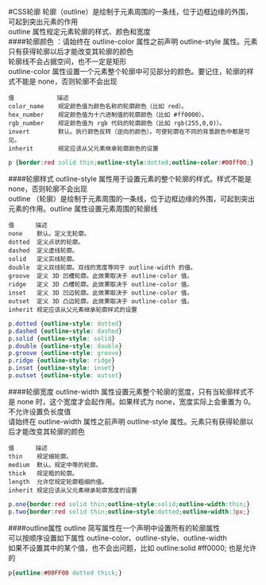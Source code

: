 #CSS轮廓
轮廓（outline）是绘制于元素周围的一条线，位于边框边缘的外围，可起到突出元素的作用             
outline 属性规定元素轮廓的样式、颜色和宽度         
####轮廓颜色
：请始终在 outline-color 属性之前声明 outline-style 属性。元素只有获得轮廓以后才能改变其轮廓的颜色            
轮廓线不会占据空间，也不一定是矩形          
outline-color 属性设置一个元素整个轮廓中可见部分的颜色。要记住，轮廓的样式不能是 none，否则轮廓不会出现           
```text
值            描述
color_name    规定颜色值为颜色名称的轮廓颜色（比如 red）。
hex_number    规定颜色值为十六进制值的轮廓颜色（比如 #ff0000）。
rgb_number    规定颜色值为 rgb 代码的轮廓颜色（比如 rgb(255,0,0)）。
invert        默认。执行颜色反转（逆向的颜色）。可使轮廓在不同的背景颜色中都是可见。
inherit       规定应该从父元素继承轮廓颜色的设置
```
```css
p {border:red solid thin;outline-style:dotted;outline-color:#00ff00;}
```
####轮廓样式
outline-style 属性用于设置元素的整个轮廓的样式。样式不能是 none，否则轮廓不会出现            
outline （轮廓）是绘制于元素周围的一条线，位于边框边缘的外围，可起到突出元素的作用。outline 属性设置元素周围的轮廓线             
```text
值      描述
none    默认。定义无轮廓。
dotted  定义点状的轮廓。
dashed  定义虚线轮廓。
solid   定义实线轮廓。
double  定义双线轮廓。双线的宽度等同于 outline-width 的值。
groove  定义 3D 凹槽轮廓。此效果取决于 outline-color 值。
ridge   定义 3D 凸槽轮廓。此效果取决于 outline-color 值。
inset   定义 3D 凹边轮廓。此效果取决于 outline-color 值。
outset  定义 3D 凸边轮廓。此效果取决于 outline-color 值。
inherit 规定应该从父元素继承轮廓样式的设置
```
```css
p.dotted {outline-style: dotted}
p.dashed {outline-style: dashed}
p.solid {outline-style: solid}
p.double {outline-style: double}
p.groove {outline-style: groove}
p.ridge {outline-style: ridge}
p.inset {outline-style: inset}
p.outset {outline-style: outset}
```
####轮廓宽度
outline-width 属性设置元素整个轮廓的宽度，只有当轮廓样式不是 none 时，这个宽度才会起作用。如果样式为 none，宽度实际上会重置为 0。不允许设置负长度值          
请始终在 outline-width 属性之前声明 outline-style 属性。元素只有获得轮廓以后才能改变其轮廓的颜色        
```text
值      描述
thin    规定细轮廓。
medium  默认。规定中等的轮廓。
thick   规定粗的轮廓。
length  允许您规定轮廓粗细的值。
inherit 规定应该从父元素继承轮廓宽度的设置
```
```css
p.one{border:red solid thin;outline-style:solid;outline-width:thin;}
p.two{border:red solid thin;outline-style:dotted;outline-width:3px;}
```
####outline属性
outline 简写属性在一个声明中设置所有的轮廓属性         
可以按顺序设置如下属性 outline-color、outline-style、outline-width           
如果不设置其中的某个值，也不会出问题，比如 outline:solid #ff0000; 也是允许的
```css
p{outline:#00FF00 dotted thick;}
```





